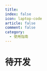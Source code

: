 ```yaml
---
title: 
index: false
icon: laptop-code
article: false
comment: false
category:
  - 使用指南
---
```


# 待开发
